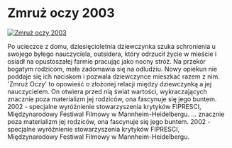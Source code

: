 Zmruż oczy 2003 
=============
[![Zmruż oczy 2003 ](http://vidos.pl/images/player.gif)](http://vidos.pl/zmruz-oczy-2003)

 Po ucieczce z domu, dziesięcioletnia dziewczynka szuka schronienia u swojego byłego nauczyciela, outsidera, który odrzucił życie w mieście i osiadł na opustoszałej farmie pracując jako nocny stróż. Na przekór bogatym rodzicom, mała zadomawia się na odludziu. Nowy opiekun nie poddaje się ich naciskom i pozwala dziewczynce mieszkać razem z nim. 'Zmruż Oczy' to opowieść o złożonej relacji między dziewczynką a jej nauczycielem. On otwiera przed nią świat wartości, wykraczających znacznie poza materializm jej rodziców, ona fascynuje się jego buntem. 2002 - specjalne wyróżnienie stowarzyszenia krytyków FIPRESCI, Międzynarodowy Festiwal Filmowy w Mannheim-Heidelbergu.   ... znacznie poza materializm jej rodziców, ona fascynuje się jego buntem. 2002 - specjalne wyróżnienie stowarzyszenia krytyków FIPRESCI, Międzynarodowy Festiwal Filmowy w Mannheim-Heidelbergu.
